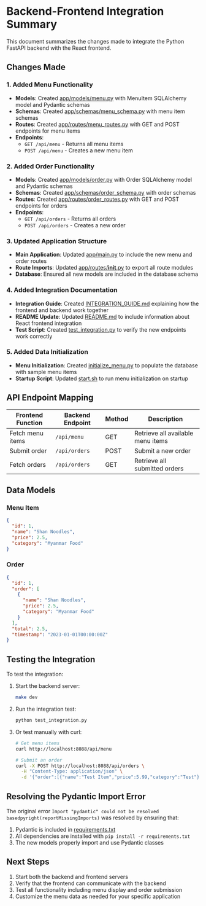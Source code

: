 # Backend-Frontend Integration Summary

This document summarizes the changes made to integrate the Python FastAPI backend with the React frontend.

## Changes Made

### 1. Added Menu Functionality

- **Models**: Created [app/models/menu.py](file://c:\strategy_test\python_backend_structure\app\models\menu.py) with MenuItem SQLAlchemy model and Pydantic schemas
- **Schemas**: Created [app/schemas/menu_schema.py](file://c:\strategy_test\python_backend_structure\app\schemas\menu_schema.py) with menu item schemas
- **Routes**: Created [app/routes/menu_routes.py](file://c:\strategy_test\python_backend_structure\app\routes\menu_routes.py) with GET and POST endpoints for menu items
- **Endpoints**: 
  - `GET /api/menu` - Returns all menu items
  - `POST /api/menu` - Creates a new menu item

### 2. Added Order Functionality

- **Models**: Created [app/models/order.py](file://c:\strategy_test\python_backend_structure\app\models\order.py) with Order SQLAlchemy model and Pydantic schemas
- **Schemas**: Created [app/schemas/order_schema.py](file://c:\strategy_test\python_backend_structure\app\schemas\order_schema.py) with order schemas
- **Routes**: Created [app/routes/order_routes.py](file://c:\strategy_test\python_backend_structure\app\routes\order_routes.py) with GET and POST endpoints for orders
- **Endpoints**:
  - `GET /api/orders` - Returns all orders
  - `POST /api/orders` - Creates a new order

### 3. Updated Application Structure

- **Main Application**: Updated [app/main.py](file://c:\strategy_test\python_backend_structure\app\main.py) to include the new menu and order routes
- **Route Imports**: Updated [app/routes/__init__.py](file://c:\strategy_test\python_backend_structure\app\routes\__init__.py) to export all route modules
- **Database**: Ensured all new models are included in the database schema

### 4. Added Integration Documentation

- **Integration Guide**: Created [INTEGRATION_GUIDE.md](file://c:\strategy_test\python_backend_structure\INTEGRATION_GUIDE.md) explaining how the frontend and backend work together
- **README Update**: Updated [README.md](file://c:\strategy_test\python_backend_structure\README.md) to include information about React frontend integration
- **Test Script**: Created [test_integration.py](file://c:\strategy_test\python_backend_structure\test_integration.py) to verify the new endpoints work correctly

### 5. Added Data Initialization

- **Menu Initialization**: Created [initialize_menu.py](file://c:\strategy_test\python_backend_structure\initialize_menu.py) to populate the database with sample menu items
- **Startup Script**: Updated [start.sh](file://c:\strategy_test\python_backend_structure\start.sh) to run menu initialization on startup

## API Endpoint Mapping

| Frontend Function | Backend Endpoint | Method | Description |
|-------------------|------------------|--------|-------------|
| Fetch menu items | `/api/menu` | GET | Retrieve all available menu items |
| Submit order | `/api/orders` | POST | Submit a new order |
| Fetch orders | `/api/orders` | GET | Retrieve all submitted orders |

## Data Models

### Menu Item
```json
{
  "id": 1,
  "name": "Shan Noodles",
  "price": 2.5,
  "category": "Myanmar Food"
}
```

### Order
```json
{
  "id": 1,
  "order": [
    {
      "name": "Shan Noodles",
      "price": 2.5,
      "category": "Myanmar Food"
    }
  ],
  "total": 2.5,
  "timestamp": "2023-01-01T00:00:00Z"
}
```

## Testing the Integration

To test the integration:

1. Start the backend server:
   ```bash
   make dev
   ```

2. Run the integration test:
   ```bash
   python test_integration.py
   ```

3. Or test manually with curl:
   ```bash
   # Get menu items
   curl http://localhost:8088/api/menu
   
   # Submit an order
   curl -X POST http://localhost:8088/api/orders \
     -H "Content-Type: application/json" \
     -d '{"order":[{"name":"Test Item","price":5.99,"category":"Test"}],"total":5.99}'
   ```

## Resolving the Pydantic Import Error

The original error `Import "pydantic" could not be resolved basedpyright(reportMissingImports)` was resolved by ensuring that:

1. Pydantic is included in [requirements.txt](file://c:\strategy_test\python_backend_structure\requirements.txt)
2. All dependencies are installed with `pip install -r requirements.txt`
3. The new models properly import and use Pydantic classes

## Next Steps

1. Start both the backend and frontend servers
2. Verify that the frontend can communicate with the backend
3. Test all functionality including menu display and order submission
4. Customize the menu data as needed for your specific application